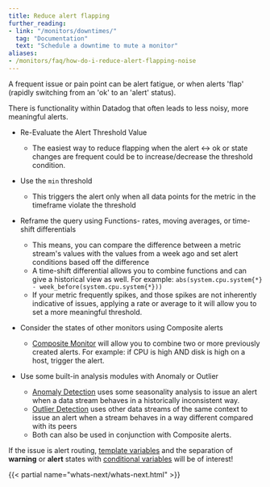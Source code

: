 ```yaml
---
title: Reduce alert flapping
further_reading:
- link: "/monitors/downtimes/"
  tag: "Documentation"
  text: "Schedule a downtime to mute a monitor"
aliases:
- /monitors/faq/how-do-i-reduce-alert-flapping-noise
---
```


A frequent issue or pain point can be alert fatigue, or when alerts 'flap' (rapidly switching from an 'ok' to an 'alert' status).

There is functionality within Datadog that often leads to less noisy, more meaningful alerts.

* Re-Evaluate the Alert Threshold Value
    * The easiest way to reduce flapping when the alert <-> ok or state changes are frequent could be to increase/decrease the threshold condition.
* Use the `min` threshold
    * This triggers the alert only when all data points for the metric in the timeframe violate the threshold

* Reframe the query using Functions- rates, moving averages, or time-shift differentials
    * This means, you can compare the difference between a metric stream's values with the values from a week ago and set alert conditions based off the difference
    * A time-shift differential allows you to combine functions and can give a historical view as well. For example:
 `abs(system.cpu.system{*} - week_before(system.cpu.system{*}))`
    * If your metric frequently spikes, and those spikes are not inherently indicative of issues, applying a rate or average to it will allow you to set a more meaningful threshold.

* Consider the states of other monitors using Composite alerts
    * [Composite Monitor][6] will allow you to combine two or more previously created alerts.
    For example: if CPU is high AND disk is high on a host, trigger the alert.

* Use some built-in analysis modules with Anomaly or Outlier
    * [Anomaly Detection][2] uses some seasonality analysis to issue an alert when a data stream behaves in a historically inconsistent way.
    * [Outlier Detection][3] uses other data streams of the same context to issue an alert when a stream behaves in a way different compared with its peers
    * Both can also be used in conjunction with Composite alerts.

If the issue is alert routing, [template variables][4] and the separation of **warning** or **alert** states with [conditional variables][5] will be of interest!

{{< partial name="whats-next/whats-next.html" >}}

[2]: /monitors/types/anomaly/
[3]: /monitors/types/outlier/
[4]: /monitors/notify/variables/?tab=is_alert#template-variables
[5]: /monitors/notify/variables/?tab=is_alert#conditional-variables
[6]: /monitors/types/composite

